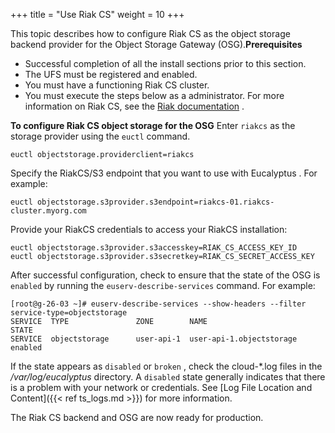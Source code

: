 +++
title = "Use Riak CS"
weight = 10
+++

This topic describes how to configure Riak CS as the object storage backend provider for the Object Storage Gateway (OSG).**Prerequisites** 

* Successful completion of all the install sections prior to this section. 
* The UFS must be registered and enabled. 
* You must have a functioning Riak CS cluster. 
* You must execute the steps below as a administrator. 
For more information on Riak CS, see the [Riak documentation](https://github.com/basho/basho_docs/tree/master/content/riak) . 

**To configure Riak CS object storage for the OSG** Enter `riakcs` as the storage provider using the `euctl` command. 

    euctl objectstorage.providerclient=riakcs

Specify the RiakCS/S3 endpoint that you want to use with Eucalyptus . For example: 

    euctl objectstorage.s3provider.s3endpoint=riakcs-01.riakcs-cluster.myorg.com

Provide your RiakCS credentials to access your RiakCS installation: 

    euctl objectstorage.s3provider.s3accesskey=RIAK_CS_ACCESS_KEY_ID
    euctl objectstorage.s3provider.s3secretkey=RIAK_CS_SECRET_ACCESS_KEY

After successful configuration, check to ensure that the state of the OSG is `enabled` by running the `euserv-describe-services` command. For example: 

    [root@g-26-03 ~]# euserv-describe-services --show-headers --filter service-type=objectstorage
    SERVICE  TYPE              	ZONE    	NAME                   	  STATE	
    SERVICE  objectstorage      user-api-1  user-api-1.objectstorage  enabled 

If the state appears as `disabled` or `broken` , check the cloud-*.log files in the */var/log/eucalyptus* directory. A `disabled` state generally indicates that there is a problem with your network or credentials. See [Log File Location and Content]({{< ref ts_logs.md >}}) for more information. 

The Riak CS backend and OSG are now ready for production. 

